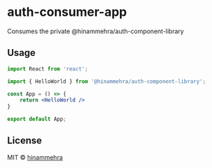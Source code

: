 # auth-consumer-app

Consumes the private @hinammehra/auth-component-library 

## Usage

```jsx
import React from 'react';

import { HelloWorld } from '@hinammehra/auth-component-library';

const App = () => {
    return <HelloWorld />
}

export default App;

```

## License

MIT © [hinammehra](https://github.com/hinammehra)